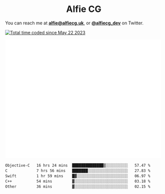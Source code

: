 <h1 align="center">Alfie CG</h1>

You can reach me at **alfie@alfiecg.uk**, or **[@alfiecg_dev](https://twitter.com/alfiecg_dev)** on Twitter.

<a href="https://wakatime.com/@61592169-b9cf-4af8-b6fa-8ac7d4369b01"><img src="https://wakatime.com/badge/user/61592169-b9cf-4af8-b6fa-8ac7d4369b01.svg" alt="Total time coded since May 22 2023" /></a>


<img align="center" src="/github-metrics.svg" alt="Metrics" width="500">

 <!--[![GitHub Streak](https://streak-stats.demolab.com/?user=alfiecg24)](https://git.io/streak-stats)-->

<!--START_SECTION:waka-->

```txt
Objective-C   16 hrs 24 mins  ██████████████▒░░░░░░░░░░   57.47 %
C             7 hrs 56 mins   ███████░░░░░░░░░░░░░░░░░░   27.83 %
Swift         1 hr 59 mins    █▓░░░░░░░░░░░░░░░░░░░░░░░   06.97 %
C++           54 mins         ▓░░░░░░░░░░░░░░░░░░░░░░░░   03.18 %
Other         36 mins         ▓░░░░░░░░░░░░░░░░░░░░░░░░   02.15 %
```

<!--END_SECTION:waka-->
